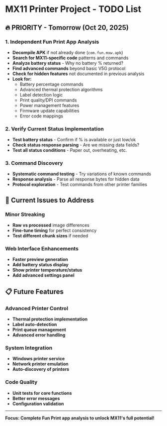 # MX11 Printer Project - TODO List

## 🔥 **PRIORITY - Tomorrow (Oct 20, 2025)**

### 1. **Independent Fun Print App Analysis**
- **Decompile APK** if not already done (`com.fun.mxw.apk`)
- **Search for MX11-specific code** patterns and commands
- **Analyze battery status** - Why no battery % returned?
- **Find advanced commands** beyond basic V5G protocol
- **Check for hidden features** not documented in previous analysis
- **Look for:**
  - Battery percentage commands
  - Advanced thermal protection algorithms
  - Label detection logic
  - Print quality/DPI commands
  - Power management features
  - Firmware update capabilities
  - Error code mappings

### 2. **Verify Current Status Implementation**
- **Test battery status** - Confirm if % is available or just low/ok
- **Check status response parsing** - Are we missing data fields?
- **Test all status conditions** - Paper out, overheating, etc.

### 3. **Command Discovery**
- **Systematic command testing** - Try variations of known commands
- **Response analysis** - Parse all response bytes for hidden data
- **Protocol exploration** - Test commands from other printer families

## 🔧 **Current Issues to Address**

### Minor Streaking
- **Raw vs processed** image differences
- **Fine-tune timing** for perfect consistency
- **Test different chunk sizes** if needed

### Web Interface Enhancements
- **Faster preview generation**
- **Add battery status display**
- **Show printer temperature/status**
- **Add advanced settings panel**

## 📋 **Future Features**

### Advanced Printer Control
- **Thermal protection implementation**
- **Label auto-detection**
- **Print queue management**
- **Advanced error handling**

### System Integration
- **Windows printer service**
- **Network printer emulation**
- **Auto-discovery of printers**

### Code Quality
- **Unit tests for core functions**
- **Better error messages**
- **Configuration validation**

---

**Focus: Complete Fun Print app analysis to unlock MX11's full potential!**
